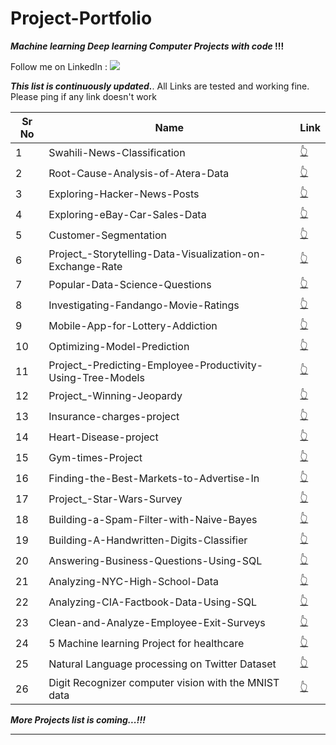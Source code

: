 # Project-Portfolio


***Machine learning Deep learning Computer  Projects with code* !!!**

Follow me on LinkedIn : [![](https://img.shields.io/badge/LinkedIn-0077B5?style=for-the-badge&logo=linkedin&logoColor=white)](https://www.linkedin.com/in/ndongayami-muteweri-632a70b0/)

***This list is continuously updated.***. All Links are tested and working fine. Please ping if any link doesn't work

| Sr No | Name                                                         | Link                                                         |
| ----- | ------------------------------------------------------------ | ------------------------------------------------------------ |
| 1     | Swahili-News-Classification                                  | [👆](https://github.com/Ndo71292/Swahili-News-Classification) |  
| 2     | Root-Cause-Analysis-of-Atera-Data                            | [👆](https://github.com/Ndo71292/Root-Cause-Analysis-of-Atera-Data) |
| 3     | Exploring-Hacker-News-Posts                                  | [👆](https://github.com/Ndo71292/Exploring-Hacker-News-Posts) |
| 4     | Exploring-eBay-Car-Sales-Data                                | [👆](https://github.com/Ndo71292/Exploring-eBay-Car-Sales-Data) |
| 5     | Customer-Segmentation                                        | [👆](https://github.com/Ndo71292/Customer-Segmentation)        |
| 6     | Project_-Storytelling-Data-Visualization-on-Exchange-Rate    | [👆](https://github.com/Ndo71292/Project_-Storytelling-Data-Visualization-on-Exchange-Rates) |
| 7     | Popular-Data-Science-Questions                               | [👆](https://github.com/Ndo71292/Popular-Data-Science-Questions) |
| 8     | Investigating-Fandango-Movie-Ratings                         | [👆](https://github.com/Ndo71292/Investigating-Fandango-Movie-Ratings) |
| 9     | Mobile-App-for-Lottery-Addiction                             | [👆](https://github.com/Ndo71292/Mobile-App-for-Lottery-Addiction) |
| 10    | Optimizing-Model-Prediction                                  | [👆](https://github.com/Ndo71292/Optimizing-Model-Prediction) |
| 11    | Project_-Predicting-Employee-Productivity-Using-Tree-Models  | [👆](https://github.com/Ndo71292/Project_-Predicting-Employee-Productivity-Using-Tree-Models) |
| 12    | Project_-Winning-Jeopardy                                    | [👆](https://github.com/Ndo71292/Project_-Winning-Jeopardy) |
| 13    | Insurance-charges-project                                    | [👆](https://github.com/Ndo71292/Insurance-charges-project) |
| 14    | Heart-Disease-project                                        | [👆](https://github.com/Ndo71292/Heart-Disease-project) |
| 15    | Gym-times-Project                                            | [👆](https://github.com/Ndo71292/Gym-times-Project) |
| 16    | Finding-the-Best-Markets-to-Advertise-In                     | [👆](https://github.com/Ndo71292/Finding-the-Best-Markets-to-Advertise-In) |
| 17    | Project_-Star-Wars-Survey                                    | [👆](https://github.com/Ndo71292/Project_-Star-Wars-Survey) |
| 18    | Building-a-Spam-Filter-with-Naive-Bayes                      | [👆](https://github.com/Ndo71292/Building-a-Spam-Filter-with-Naive-Bayes) |
| 19    | Building-A-Handwritten-Digits-Classifier                     | [👆](https://github.com/Ndo71292/Building-A-Handwritten-Digits-Classifier) |
| 20    | Answering-Business-Questions-Using-SQL                       | [👆](https://github.com/Ndo71292/Answering-Business-Questions-Using-SQL) |
| 21    | Analyzing-NYC-High-School-Data                               | [👆](https://github.com/Ndo71292/Analyzing-NYC-High-School-Data) |
| 22    | Analyzing-CIA-Factbook-Data-Using-SQL                        | [👆](https://github.com/Ndo71292/Analyzing-CIA-Factbook-Data-Using-SQL) |
| 23    | Clean-and-Analyze-Employee-Exit-Surveys                      | [👆](https://github.com/Ndo71292/Clean-and-Analyze-Employee-Exit-Surveys) |
| 24    | 5 Machine learning Project for healthcare                    | [👆](https://medium.datadriveninvestor.com/5-machine-learning-projects-for-healthcare-bbd0eac57b4a) 
| 25    | Natural Language processing on Twitter Dataset               | [👆](https://github.com/Ndo71292/Natural-Language-Processing-with-Disaster-Tweets) 
| 26    | Digit Recognizer computer vision with the MNIST data         | [👆](https://github.com/Ndo71292/Digital-Recognizer-Computer-Vision-Project/blob/main/Digital%20Recognizer/Digital%20Recognizer.ipynb)| 



***More Projects list is coming...!!!***

---
